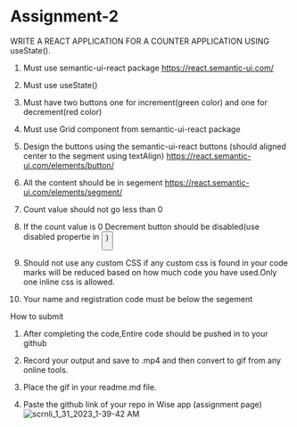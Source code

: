 # Assignment-2

WRITE A REACT APPLICATION FOR A COUNTER APPLICATION USING useState().

1. Must use semantic-ui-react package
     https://react.semantic-ui.com/

2. Must use useState() 

3. Must have two buttons one for increment(green color) and one for decrement(red color)

4. Must use Grid component from semantic-ui-react package    

5. Design the buttons using the semantic-ui-react buttons (should aligned center to the segment using textAlign)
     https://react.semantic-ui.com/elements/button/

6. All the content should be in segement
     https://react.semantic-ui.com/elements/segment/

7. Count value should not go less than 0

8. If the count value is 0 Decrement button should be disabled(use disabled propertie in <Button />)

9. Should not use any custom CSS if any custom css is found in your code marks will be reduced based on how much code you have used.Only one inline css is allowed.

10. Your name and registration code must be below the segement


How to submit
1. After completing the code,Entire code should be pushed in to your github

2. Record your output and save to .mp4 and then convert to gif from any online tools.

3. Place the gif in your readme.md file.

4. Paste the github link of your repo in Wise app (assignment page)![scrnli_1_31_2023_1-39-42 AM](https://user-images.githubusercontent.com/84958102/215585815-1fa51efb-746b-444c-bb29-0f5f35c5879e.gif)
